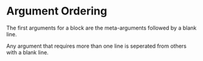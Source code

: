 # Argument Ordering

The first arguments for a block are the meta-arguments followed by a blank line.

Any argument that requires more than one line is seperated from others with a blank line.

